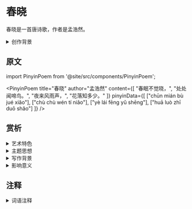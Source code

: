 # 春晓

春晓是一首唐诗歌，作者是孟浩然。

<details>
<summary>创作背景</summary>

这首诗作于唐代，描绘了一个春天清晨的美好景象。

</details>

## 原文

import PinyinPoem from '@site/src/components/PinyinPoem';

<PinyinPoem 
  title="春晓"
  author="孟浩然"
  content={[
    "春眠不觉晓，",
    "处处闻啼鸟。",
    "夜来风雨声，",
    "花落知多少。"
  ]}
  pinyinData={[
    ["chūn mián bù jué xiǎo"],
    ["chù chù wén tí niǎo"],
    ["yè lái fēng yǔ shēng"],
    ["huā luò zhī duō shǎo"]
  ]}
/>

## 赏析

<details>
<summary>艺术特色</summary>

1. **语言特点**
   - 语言清新自然
   - 意境优美
   - 韵律和谐

2. **表现手法**
   - 善用听觉意象
   - 情景交融
   - 结构完整

</details>

<details>
<summary>主题思想</summary>

1. **主题内容**
   - 描绘春天景色
   - 表达对自然的热爱

2. **思想特色**
   - 自然清新
   - 意境深远

</details>

<details>
<summary>写作背景</summary>

这首诗创作于唐代，展现了诗人对春天的感知和体验。

</details>

<details>
<summary>影响意义</summary>

1. 艺术价值
   - 意境优美
   - 格律工整
   - 语言生动

2. 历史价值
   - 反映文人生活
   - 展现自然之美
   - 传承诗歌艺术

</details>

## 注释

<details>
<summary>词语注释</summary>

- 春眠不觉晓：春天睡觉不知不觉天就亮了
- 处处闻啼鸟：到处都能听到鸟儿的叫声
- 夜来风雨声：昨夜的风雨声
- 花落知多少：不知道落了多少花瓣

</details> 